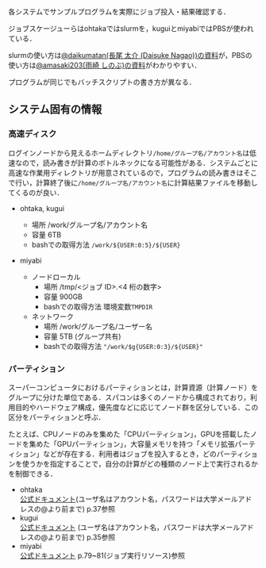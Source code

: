 各システムでサンプルプログラムを実際にジョブ投入・結果確認する．

ジョブスケージューらはohtakaではslurmを，kuguiとmiyabiではPBSが使われている．

slurmの使い方は[@daikumatan(長尾 太介 (Daisuke Nagao))の資料](https://qiita.com/daikumatan/items/fa6e2069adf828b3428c)が，PBSの使い方は[@amasaki203(雨崎 しのぶ)の資料](https://qiita.com/amasaki203/items/4c78d08a100a99cfc323)がわかりやすい．

プログラムが同じでもバッチスクリプトの書き方が異なる．


## システム固有の情報
###  高速ディスク  
ログインノードから見えるホームディレクトリ```/home/グループ名/アカウント名```は低速なので，読み書きが計算のボトルネックになる可能性がある．システムごとに高速な作業用ディレクトリが用意されているので，プログラムの読み書きはそこで行い，計算終了後に```/home/グループ名/アカウント名```に計算結果ファイルを移動してくるのが良い．  
- ohtaka, kugui
  - 場所 /work/グループ名/アカウント名  
  - 容量 6TB
  - bashでの取得方法 ```/work/${USER:0:5}/${USER}```
      
- miyabi
  - ノードローカル
    - 場所 /tmp/<ジョブ ID>.<4 桁の数字>
    - 容量 900GB
    - bashでの取得方法 環境変数```TMPDIR```
  - ネットワーク
    - 場所 /work/グループ名/ユーザー名
    - 容量 5TB (グループ共有)
    - bashでの取得方法 ```"/work/$g{USER:0:3}/${USER}"```

### パーティション
スーパーコンピュータにおけるパーティションとは，計算資源（計算ノード）をグループに分けた単位である．スパコンは多くのノードから構成されており，利用目的やハードウェア構成，優先度などに応じてノード群を区分している．この区分をパーティションと呼ぶ．

たとえば、CPUノードのみを集めた「CPUパーティション」，GPUを搭載したノードを集めた「GPUパーティション」，大容量メモリを持つ「メモリ拡張パーティション」などが存在する．利用者はジョブを投入するとき，どのパーティションを使うかを指定することで，自分の計算がどの種類のノード上で実行されるかを制御できる．

- ohtaka  
  [公式ドキュメント](https://mdcl.issp.u-tokyo.ac.jp/scc/manual-B/SystemB_User%27s_Guide_Rev2.7_JP.pdf)(ユーザ名はアカウント名，パスワードは大学メールアドレスの@より前まで) p.37参照
- kugui  
  [公式ドキュメント](https://mdcl.issp.u-tokyo.ac.jp/scc/manual-C/systemC-usermanual_rev1.0.10_jp.pdf)
  (ユーザ名はアカウント名，パスワードは大学メールアドレスの@より前まで) p.35参照
- miyabi  
  [公式ドキュメント](https://miyabi-www.jcahpc.jp/documents/) p.79~81(ジョブ実行リソース)参照


